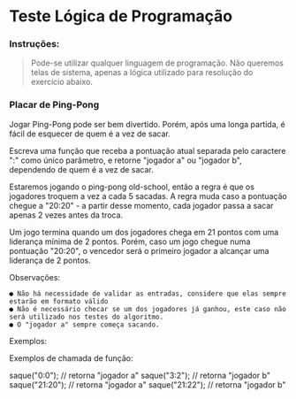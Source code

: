 # Teste Lógica de Programação

### Instruções:

> Pode-se utilizar qualquer linguagem de programação.
> Não queremos telas de sistema, apenas a lógica utilizado para resolução do exercício abaixo.

### Placar de Ping-Pong

Jogar Ping-Pong pode ser bem divertido. Porém, após uma longa partida, é fácil de esquecer de quem é a vez de sacar.

Escreva uma função que receba a pontuação atual separada pelo caractere ":" como único
parâmetro, e retorne "jogador a" ou "jogador b", dependendo de quem é a vez de sacar.

Estaremos jogando o ping-pong old-school, então a regra é que os jogadores troquem a vez a
cada 5 sacadas. A regra muda caso a pontuação chegue a "20:20" - a partir desse momento,
cada jogador passa a sacar apenas 2 vezes antes da troca.

Um jogo termina quando um dos jogadores chega em 21 pontos com uma liderança mínima de
2 pontos. Porém, caso um jogo chegue numa pontuação "20:20", o vencedor será o primeiro
jogador a alcançar uma liderança de 2 pontos.

Observações:

    ● Não há necessidade de validar as entradas, considere que elas sempre estarão em formato válido
    ● Não é necessário checar se um dos jogadores já ganhou, este caso não será utilizado nos testes do algoritmo.
    ● O "jogador a" sempre começa sacando.

Exemplos:

Exemplos de chamada de função:

saque("0:0"); // retorna "jogador a"
saque("3:2"); // retorna "jogador b"
saque("21:20"); // retorna "jogador a"
saque("21:22"); // retorna "jogador b"